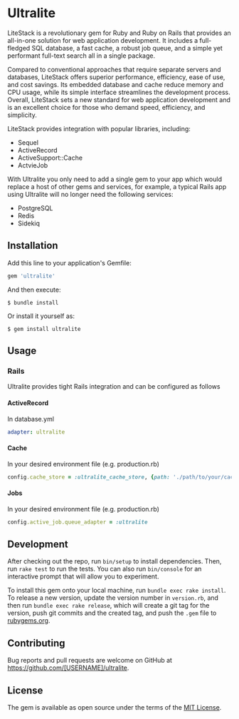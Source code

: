 # Ultralite

LiteStack is a revolutionary gem for Ruby and Ruby on Rails that provides an all-in-one solution for web application development. It includes a full-fledged SQL database, a fast cache, a robust job queue, and a simple yet performant full-text search all in a single package.

Compared to conventional approaches that require separate servers and databases, LiteStack offers superior performance, efficiency, ease of use, and cost savings. Its embedded database and cache reduce memory and CPU usage, while its simple interface streamlines the development process. Overall, LiteStack sets a new standard for web application development and is an excellent choice for those who demand speed, efficiency, and simplicity.

LiteStack provides integration with popular libraries, including:

- Sequel
- ActiveRecord
- ActiveSupport::Cache
- ActvieJob

With Ultralite you only need to add a single gem to your app which would replace a host of other gems and services, for example, a typical Rails app using Ultralite will no longer need the following services:

- PostgreSQL
- Redis
- Sidekiq

## Installation

Add this line to your application's Gemfile:

```ruby
gem 'ultralite'
```

And then execute:

    $ bundle install

Or install it yourself as:

    $ gem install ultralite

## Usage

### Rails

Ultralite provides tight Rails integration and can be configured as follows

#### ActiveRecord

In database.yml

```yaml
adapter: ultralite
```

#### Cache

In your desired environment file (e.g. production.rb)

```ruby
config.cache_store = :ultralite_cache_store, {path: './path/to/your/cache/file'}
```


#### Jobs

In your desired environment file (e.g. production.rb)

```ruby
config.active_job.queue_adapter = :ultralite
```
## Development

After checking out the repo, run `bin/setup` to install dependencies. Then, run `rake test` to run the tests. You can also run `bin/console` for an interactive prompt that will allow you to experiment.

To install this gem onto your local machine, run `bundle exec rake install`. To release a new version, update the version number in `version.rb`, and then run `bundle exec rake release`, which will create a git tag for the version, push git commits and the created tag, and push the `.gem` file to [rubygems.org](https://rubygems.org).

## Contributing

Bug reports and pull requests are welcome on GitHub at https://github.com/[USERNAME]/ultralite.

## License

The gem is available as open source under the terms of the [MIT License](https://opensource.org/licenses/MIT).
